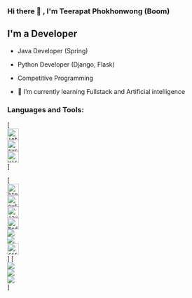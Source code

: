 ### Hi there 👋 , I'm Teerapat Phokhonwong (Boom)
## I'm a Developer
- Java Developer (Spring)
- Python Developer (Django, Flask)
- Competitive Programming

- 🌱 I’m currently learning Fullstack and Artificial intelligence

### Languages and Tools:
[<code>
  <img alt="intellij idea" width="26px" src="https://img.icons8.com/color/240/000000/intellij-idea.png" /> 
  <img alt="pycharm" width="26px" src="https://img.icons8.com/color/240/000000/pycharm.png" /> 
  <img alt="visual studio code" width="26px" src="https://img.icons8.com/fluent/240/000000/visual-studio-code-2019.png" />
</code>]

[<code>
  <img alt="html5" width="26px" src="https://img.icons8.com/color/240/000000/java.png">
  <img alt="python" width="26px" src="https://img.icons8.com/color/240/000000/python.png"> 
  <img alt="javascript" width="26px" src="https://img.icons8.com/color/240/000000/javascript.png" />
  <img alt="Node.js" width="26px" src="https://img.icons8.com/color/240/000000/nodejs.png">
  <img src="https://img.icons8.com/color/48/240/000000/vue-js.png"/>
  <img src="https://img.icons8.com/color/48/240/000000/angularjs.png"/>
    <img alt="css3" width="26px" src="https://img.icons8.com/color/240/000000/css3.png">
</code>]
[<code>
<img src="https://img.icons8.com/color/48/240/000000/postgreesql.png"/>
<img src="https://img.icons8.com/color/50/240/000000/oracle-logo.png"/>
<img src="https://img.icons8.com/ios/50/240/000000/mysql-logo.png"/>
</code>]

<!--
**Boombarm/Boombarm** is a ✨ _special_ ✨ repository because its `README.md` (this file) appears on your GitHub profile.

Here are some ideas to get you started:

- 🔭 I’m currently working on ...
- 🌱 I’m currently learning ...
- 👯 I’m looking to collaborate on ...
- 🤔 I’m looking for help with ...
- 💬 Ask me about ...
- 📫 How to reach me: ...
- 😄 Pronouns: ...
- ⚡ Fun fact: ...
-->
